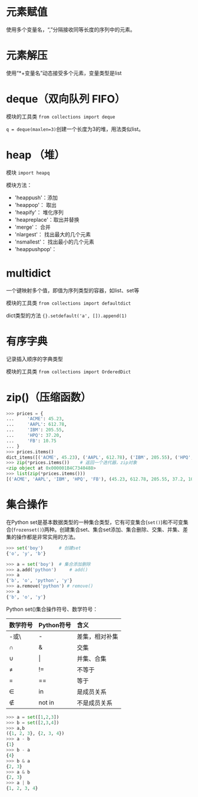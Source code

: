 # 元素赋值
使用多个变量名，“,”分隔接收同等长度的序列中的元素。

# 元素解压
使用“*+变量名”动态接受多个元素，变量类型是list

# deque（双向队列 FIFO）
模块的工具类 `from collections import deque`

`q = deque(maxlen=3)`创建一个长度为3的堆，用法类似list。

# heap （堆）
模块 `import heapq`

模块方法：
- 'heappush'：添加
- 'heappop'： 取出
- 'heapify'： 堆化序列
- 'heapreplace'：取出并替换
- 'merge'： 合并
- 'nlargest'： 找出最大的几个元素
- 'nsmallest'： 找出最小的几个元素
- 'heappushpop'： 

# multidict
一个键映射多个值，即值为序列类型的容器，如list、set等

模块的工具类 `from collections import defaultdict`

dict类型的方法 `{}.setdefault('a', []).append(1)`

# 有序字典
记录插入顺序的字典类型

模块的工具类 `from collections import OrderedDict`

# zip()（压缩函数）
```python
>>> prices = {
...     'ACME': 45.23,
...     'AAPL': 612.78,
...     'IBM': 205.55,
...     'HPQ': 37.20,
...     'FB': 10.75
... }
>>> prices.items()
dict_items([('ACME', 45.23), ('AAPL', 612.78), ('IBM', 205.55), ('HPQ', 37.2), ('FB', 10.75)])
>>> zip(*prices.items())    # 返回一个迭代器，zip对象
<zip object at 0x000001B4C7340488>
>>> list(zip(*prices.items()))
[('ACME', 'AAPL', 'IBM', 'HPQ', 'FB'), (45.23, 612.78, 205.55, 37.2, 10.75)]
```

# 集合操作
在Python set是基本数据类型的一种集合类型，它有可变集合(`set()`)和不可变集合(`frozenset()`)两种。创建集合set、集合set添加、集合删除、交集、并集、差集的操作都是非常实用的方法。
```python
>>> set('boy')      # 创建set
{'o', 'y', 'b'}

>>> a = set('boy')  # 集合添加删除
>>> a.add('python')     # add()
>>> a
{'b', 'o', 'python', 'y'}
>>> a.remove('python') # remove()
>>> a
{'b', 'o', 'y'}
```
Python set()集合操作符号、数学符号：

 数学符号 | Python符号 | 含义
 :-----  |  :-----  |  :-----
 -或\    |  -        | 差集，相对补集
 ∩      |  &        | 交集
 ∪     |  &#124;    | 并集、合集
 ≠      |  !=       | 不等于
 =      |  ==       | 等于
 ∈     |  in       | 是成员关系
 ∉     |  not in    | 不是成员关系

```python
>>> a = set([1,2,3])
>>> b = set([2,3,4])
>>> a,b
({1, 2, 3}, {2, 3, 4})
>>> a - b
{1}
>>> b - a
{4}
>>> b & a
{2, 3}
>>> a & b
{2, 3}
>>> a | b
{1, 2, 3, 4}

```

